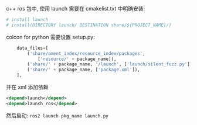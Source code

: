 c++ ros 包中, 使用 launch 需要在 cmakelist.txt 中明确安装:
```cmake
# install launch
# install(DIRECTORY launch/ DESTINATION share/${PROJECT_NAME}/)
```

colcon for python 需要设置 setup.py:

```python
    data_files=[
        ('share/ament_index/resource_index/packages',
            ['resource/' + package_name]),
        ('share/' + package_name, '/launch', ['launch/silent_fuzz.py']),
        ('share/' + package_name, ['package.xml']),
    ],
```

并在 xml 添加依赖
```xml
<depend>launch</depend>
<depend>launch_ros</depend>
```

然后启动: 
`ros2 launch pkg_name launch.py`